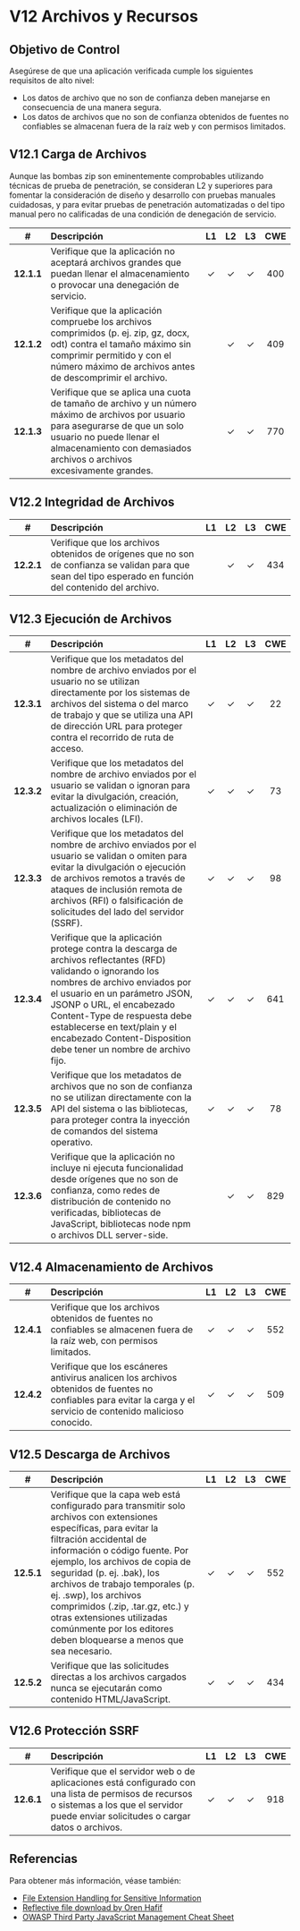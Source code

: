 # V12 Archivos y Recursos

## Objetivo de Control

Asegúrese de que una aplicación verificada cumple los siguientes requisitos de alto nivel:

* Los datos de archivo que no son de confianza deben manejarse en consecuencia de una manera segura.
* Los datos de archivos que no son de confianza obtenidos de fuentes no confiables se almacenan fuera de la raíz web y con permisos limitados.

## V12.1 Carga de Archivos

Aunque las bombas zip son eminentemente comprobables utilizando técnicas de prueba de penetración, se consideran L2 y superiores para fomentar la consideración de diseño y desarrollo con pruebas manuales cuidadosas, y para evitar pruebas de penetración automatizadas o del tipo manual pero no calificadas de una condición de denegación de servicio.

| # | Descripción | L1 | L2 | L3 | CWE |
| :---: | :--- | :---: | :---:| :---: | :---: |
| **12.1.1** | Verifique que la aplicación no aceptará archivos grandes que puedan llenar el almacenamiento o provocar una denegación de servicio. | ✓ | ✓ | ✓ | 400 |
| **12.1.2** | Verifique que la aplicación compruebe los archivos comprimidos (p. ej. zip, gz, docx, odt) contra el tamaño máximo sin comprimir permitido y con el número máximo de archivos antes de descomprimir el archivo. | | ✓ | ✓ | 409 |
| **12.1.3** | Verifique que se aplica una cuota de tamaño de archivo y un número máximo de archivos por usuario para asegurarse de que un solo usuario no puede llenar el almacenamiento con demasiados archivos o archivos excesivamente grandes. | | ✓ | ✓ | 770 |

## V12.2 Integridad de Archivos

| # | Descripción | L1 | L2 | L3 | CWE |
| :---: | :--- | :---: | :---:| :---: | :---: |
| **12.2.1** | Verifique que los archivos obtenidos de orígenes que no son de confianza se validan para que sean del tipo esperado en función del contenido del archivo. | | ✓ | ✓ | 434 |

## V12.3 Ejecución de Archivos

| # | Descripción | L1 | L2 | L3 | CWE |
| :---: | :--- | :---: | :---:| :---: | :---: |
| **12.3.1** | Verifique que los metadatos del nombre de archivo enviados por el usuario no se utilizan directamente por los sistemas de archivos del sistema o del marco de trabajo y que se utiliza una API de dirección URL para proteger contra el recorrido de ruta de acceso. | ✓ | ✓ | ✓ | 22 |
| **12.3.2** | Verifique que los metadatos del nombre de archivo enviados por el usuario se validan o ignoran para evitar la divulgación, creación, actualización o eliminación de archivos locales (LFI). | ✓ | ✓ | ✓ | 73 |
| **12.3.3** | Verifique que los metadatos del nombre de archivo enviados por el usuario se validan o omiten para evitar la divulgación o ejecución de archivos remotos a través de ataques de inclusión remota de archivos (RFI) o falsificación de solicitudes del lado del servidor (SSRF). | ✓ | ✓ | ✓ | 98 |
| **12.3.4** | Verifique que la aplicación protege contra la descarga de archivos reflectantes (RFD) validando o ignorando los nombres de archivo enviados por el usuario en un parámetro JSON, JSONP o URL, el encabezado Content-Type de respuesta debe establecerse en text/plain y el encabezado Content-Disposition debe tener un nombre de archivo fijo. | ✓ | ✓ | ✓ | 641 |
| **12.3.5** | Verifique que los metadatos de archivos que no son de confianza no se utilizan directamente con la API del sistema o las bibliotecas, para proteger contra la inyección de comandos del sistema operativo. | ✓ | ✓ | ✓ | 78 |
| **12.3.6** | Verifique que la aplicación no incluye ni ejecuta funcionalidad desde orígenes que no son de confianza, como redes de distribución de contenido no verificadas, bibliotecas de JavaScript, bibliotecas node npm o archivos DLL server-side. | | ✓ | ✓ | 829 |

## V12.4 Almacenamiento de Archivos

| # | Descripción | L1 | L2 | L3 | CWE |
| :---: | :--- | :---: | :---:| :---: | :---: |
| **12.4.1** | Verifique que los archivos obtenidos de fuentes no confiables se almacenen fuera de la raíz web, con permisos limitados. | ✓ | ✓ | ✓ | 552 |
| **12.4.2** | Verifique que los escáneres antivirus analicen los archivos obtenidos de fuentes no confiables para evitar la carga y el servicio de contenido malicioso conocido. | ✓ | ✓ | ✓ | 509 |

## V12.5 Descarga de Archivos

| # | Descripción | L1 | L2 | L3 | CWE |
| :---: | :--- | :---: | :---:| :---: | :---: |
| **12.5.1** | Verifique que la capa web está configurado para transmitir solo archivos con extensiones específicas, para evitar la filtración accidental de información o código fuente. Por ejemplo, los archivos de copia de seguridad (p. ej. .bak), los archivos de trabajo temporales (p. ej. .swp), los archivos comprimidos (.zip, .tar.gz, etc.) y otras extensiones utilizadas comúnmente por los editores deben bloquearse a menos que sea necesario. | ✓ | ✓ | ✓ | 552 |
| **12.5.2** | Verifique que las solicitudes directas a los archivos cargados nunca se ejecutarán como contenido HTML/JavaScript. | ✓ | ✓ | ✓ | 434 |

## V12.6 Protección SSRF

| # | Descripción | L1 | L2 | L3 | CWE |
| :---: | :--- | :---: | :---:| :---: | :---: |
| **12.6.1** | Verifique que el servidor web o de aplicaciones está configurado con una lista de permisos de recursos o sistemas a los que el servidor puede enviar solicitudes o cargar datos o archivos. | ✓ | ✓ | ✓ | 918 |

## Referencias

Para obtener más información, véase también:

* [File Extension Handling for Sensitive Information](https://owasp.org/www-community/vulnerabilities/Unrestricted_File_Upload)
* [Reflective file download by Oren Hafif](https://www.trustwave.com/Resources/SpiderLabs-Blog/Reflected-File-Download---A-New-Web-Attack-Vector/)
* [OWASP Third Party JavaScript Management Cheat Sheet](https://cheatsheetseries.owasp.org/cheatsheets/Third_Party_Javascript_Management_Cheat_Sheet.html)
